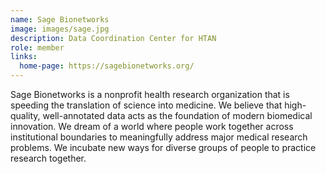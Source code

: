 ```yaml
---
name: Sage Bionetworks
image: images/sage.jpg
description: Data Coordination Center for HTAN
role: member
links:
  home-page: https://sagebionetworks.org/
---
```


Sage Bionetworks is a nonprofit health research organization that is speeding the translation of science into medicine.  We believe that high-quality, well-annotated data acts as the foundation of modern biomedical innovation. We dream of a world where people work together across institutional boundaries to meaningfully address major medical research problems.  We incubate new ways for diverse groups of people to practice research together. 
